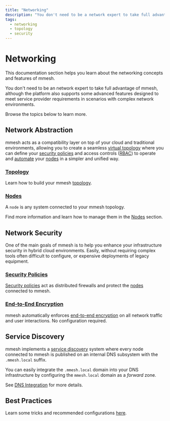```yaml
---
title: "Networking"
description: "You don't need to be a network expert to take full advantage of mmesh. This section will help you learn about the platform networking concepts and features."
tags:
  - networking
  - topology
  - security
---
```


# Networking

This documentation section helps you learn about the networking concepts and features of mmesh.

You don't need to be an network expert to take full advantage of mmesh, although the platform also supports some advanced features designed to meet service provider requirements in scenarios with complex network environments.

Browse the topics below to learn more.

## Network Abstraction

mmesh acts as a compatibility layer on top of your cloud and traditional environments, allowing you to create a seamless [virtual topology](/docs/platform/networking/topology/) where you can define your [security policies](/docs/platform/networking/network-security/#security-policies) and access controls ([RBAC](/docs/platform/iam/authorization/)) to operate and [automate](/docs/platform/automation/overview/) your [nodes](/docs/platform/networking/nodes/) in a simpler and unified way.

### [Topology](/docs/platform/networking/topology/)

Learn how to build your mmesh [topology](/docs/platform/networking/topology/).

### [Nodes](/docs/platform/networking/nodes/)

A `node` is any system connected to your mmesh topology.

Find more information and learn how to manage them in the [Nodes](/docs/platform/networking/nodes/) section.

## Network Security

One of the main goals of mmesh is to help you enhance your infrastructure security in hybrid cloud environments. Easily, without requiring complex tools often difficult to configure, or expensive deployments of legacy equipment.

### [Security Policies](/docs/platform/networking/network-security/#security-policies)

[Security policies](/docs/platform/networking/network-security/#security-policies) act as distributed firewalls and protect the [nodes](/docs/platform/networking/nodes/) connected to mmesh.

### [End-to-End Encryption](/docs/platform/networking/network-security/#end-to-end-encryption)

mmesh automatically enforces [end-to-end encryption](/docs/platform/networking/network-security/#end-to-end-encryption) on all network traffic and user interactions. No configuration required.

## Service Discovery

mmesh implements a [service discovery](/docs/platform/networking/service-discovery/) system where every node connected to mmesh is published on an internal DNS subsystem with the `.mmesh.local` suffix.

You can easily integrate the `.mmesh.local` domain into your DNS infrastructure by configuring the `mmesh.local` domain as a _forward_ zone.

See [DNS Integration](/docs/platform/networking/service-discovery/#dns-integration) for more details.

## Best Practices

Learn some tricks and recommended configurations [here](/docs/platform/networking/best-practices/).
